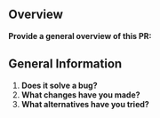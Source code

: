 ## Overview 

**Provide a general overview of this PR:**

## General Information
1. **Does it solve a bug?**
2. **What changes have you made?**
3. **What alternatives have you tried?**